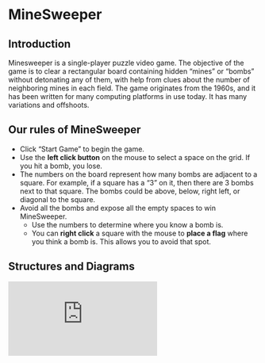 # MineSweeper

## Introduction
Minesweeper is a single-player puzzle video game. The objective of the game is to clear a rectangular board containing hidden “mines” or “bombs” without detonating any of them, with help from clues about the number of neighboring mines in each field. The game originates from the 1960s, and it has been written for many computing platforms in use today. It has many variations and offshoots.

## Our rules of MineSweeper
* Click “Start Game” to begin the game.
* Use the **left click button** on the mouse to select a space on the grid. If you hit a bomb, you lose.
* The numbers on the board represent how many bombs are adjacent to a square. For example, if a square has a “3” on it, then there are 3 bombs next to that square. The bombs could be above, below, right left, or diagonal to the square.
* Avoid all the bombs and expose all the empty spaces to win MineSweeper.
    * Use the numbers to determine where you know a bomb is.
    * You can **right click** a square with the mouse to **place a flag** where you think a bomb is. This allows you to avoid that spot.

## Structures and Diagrams
![all_figure](https://github.com/anitalu724/mineSweeper/blob/main/img/structure.pdf?raw=true)